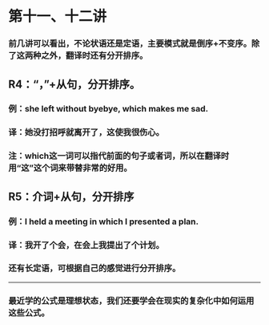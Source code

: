 # 第十一、十二讲

### 前几讲可以看出，不论状语还是定语，主要模式就是倒序+不变序。除了这两种之外，翻译时还有分开排序。

## R4：“，”+从句，分开排序。

### 例：she left without byebye, which makes me sad.

### 译：她没打招呼就离开了，这使我很伤心。

### 注：which这一词可以指代前面的句子或者词，所以在翻译时用“这”这个词来带替非常的好用。

## R5：介词+从句，分开排序

### 例：I held a meeting in which I presented a plan.

### 译：我开了个会，在会上我提出了个计划。

### 还有长定语，可根据自己的感觉进行分开排序。

* * *

### 最近学的公式是理想状态，我们还要学会在现实的复杂化中如何运用这些公式。
